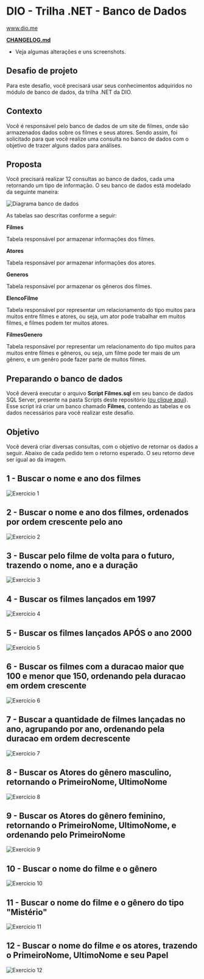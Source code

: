 # DIO - Trilha .NET - Banco de Dados
www.dio.me

[**CHANGELOG.md**](CHANGELOG.md)
- Veja algumas alterações e uns screenshots.

## Desafio de projeto
Para este desafio, você precisará usar seus conhecimentos adquiridos no módulo de banco de dados, da trilha .NET da DIO.

## Contexto
Você é responsável pelo banco de dados de um site de filmes, onde são armazenados dados sobre os filmes e seus atores. Sendo assim, foi solicitado para que você realize uma consulta no banco de dados com o objetivo de trazer alguns dados para análises.

## Proposta
Você precisará realizar 12 consultas ao banco de dados, cada uma retornando um tipo de informação.
O seu banco de dados está modelado da seguinte maneira:

![Diagrama banco de dados](https://github.com/misteregis/dio-trilha-net-banco-de-dados-desafio/assets/9176161/08208f09-88a0-47ed-9570-c95dcef10f5f)

As tabelas sao descritas conforme a seguir:

**Filmes**

Tabela responsável por armazenar informações dos filmes.

**Atores**

Tabela responsável por armazenar informações dos atores.

**Generos**

Tabela responsável por armazenar os gêneros dos filmes.

**ElencoFilme**

Tabela responsável por representar um relacionamento do tipo muitos para muitos entre filmes e atores, ou seja, um ator pode trabalhar em muitos filmes, e filmes
podem ter muitos atores.

**FilmesGenero**

Tabela responsável por representar um relacionamento do tipo muitos para muitos entre filmes e gêneros, ou seja, um filme pode ter mais de um gênero, e um genêro pode fazer parte de muitos filmes.

## Preparando o banco de dados
Você deverá executar o arquivo **Script Filmes.sql** em seu banco de dados SQL Server, presente na pasta Scripts deste repositório ([ou clique aqui](Script%20Filmes.sql)). Esse script irá criar um banco chamado **Filmes**, contendo as tabelas e os dados necessários para você realizar este desafio.

## Objetivo
Você deverá criar diversas consultas, com o objetivo de retornar os dados a seguir. Abaixo de cada pedido tem o retorno esperado. O seu retorno deve ser igual ao da imagem.

## 1 - Buscar o nome e ano dos filmes

![Exercício 1](https://github.com/misteregis/dio-trilha-net-banco-de-dados-desafio/assets/9176161/7ef6aaf4-97af-41ff-b89f-9fbd82a68150)

## 2 - Buscar o nome e ano dos filmes, ordenados por ordem crescente pelo ano

![Exercício 2](https://github.com/misteregis/dio-trilha-net-banco-de-dados-desafio/assets/9176161/af711057-b34c-4a2b-a65e-7604ddf102a0)

## 3 - Buscar pelo filme de volta para o futuro, trazendo o nome, ano e a duração

![Exercício 3](https://github.com/misteregis/dio-trilha-net-banco-de-dados-desafio/assets/9176161/db28061a-7b7b-4832-9c06-4f8dba6f5579)

## 4 - Buscar os filmes lançados em 1997

![Exercício 4](https://github.com/misteregis/dio-trilha-net-banco-de-dados-desafio/assets/9176161/e6a13e23-6eb3-4ad1-964f-d3427afb51bc)

## 5 - Buscar os filmes lançados APÓS o ano 2000

![Exercício 5](https://github.com/misteregis/dio-trilha-net-banco-de-dados-desafio/assets/9176161/2e649ae1-677c-422a-9cc3-5e9cd1e0066b)

## 6 - Buscar os filmes com a duracao maior que 100 e menor que 150, ordenando pela duracao em ordem crescente

![Exercício 6](https://github.com/misteregis/dio-trilha-net-banco-de-dados-desafio/assets/9176161/89121651-a383-465a-85c2-2457716961dd)

## 7 - Buscar a quantidade de filmes lançadas no ano, agrupando por ano, ordenando pela duracao em ordem decrescente

![Exercício 7](https://github.com/misteregis/dio-trilha-net-banco-de-dados-desafio/assets/9176161/7160cf77-c903-4f9a-a3d7-ec77e9b245d5)

## 8 - Buscar os Atores do gênero masculino, retornando o PrimeiroNome, UltimoNome

![Exercício 8](https://github.com/misteregis/dio-trilha-net-banco-de-dados-desafio/assets/9176161/cf2d62ef-94a0-4f98-a55b-85c5fda2e16e)

## 9 - Buscar os Atores do gênero feminino, retornando o PrimeiroNome, UltimoNome, e ordenando pelo PrimeiroNome

![Exercício 9](https://github.com/misteregis/dio-trilha-net-banco-de-dados-desafio/assets/9176161/d8ac34d9-d239-4b13-93d5-9c3c442c1118)

## 10 - Buscar o nome do filme e o gênero

![Exercício 10](https://github.com/misteregis/dio-trilha-net-banco-de-dados-desafio/assets/9176161/899cde5b-ea2a-48e4-9ed6-083fab9ac1b6)

## 11 - Buscar o nome do filme e o gênero do tipo "Mistério"

![Exercício 11](https://github.com/misteregis/dio-trilha-net-banco-de-dados-desafio/assets/9176161/6e82f409-5df9-4259-b3f3-b1cbf8d45b1e)

## 12 - Buscar o nome do filme e os atores, trazendo o PrimeiroNome, UltimoNome e seu Papel

![Exercício 12](https://github.com/misteregis/dio-trilha-net-banco-de-dados-desafio/assets/9176161/02db399d-da09-49de-81aa-d467d9618809)
